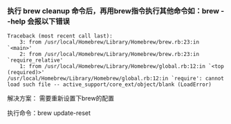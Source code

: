 ### 执行 brew cleanup 命令后，再用brew指令执行其他命令如：brew --help 会报以下错误
```
Traceback (most recent call last):
	3: from /usr/local/Homebrew/Library/Homebrew/brew.rb:23:in `<main>'
	2: from /usr/local/Homebrew/Library/Homebrew/brew.rb:23:in `require_relative'
	1: from /usr/local/Homebrew/Library/Homebrew/global.rb:12:in `<top (required)>'
/usr/local/Homebrew/Library/Homebrew/global.rb:12:in `require': cannot load such file -- active_support/core_ext/object/blank (LoadError)
```
解决方案：
需要重新设置下brew的配置 

执行命令：brew update-reset